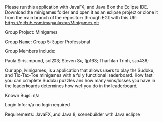 Please run this application with JavaFX, and Java 8 on the Eclipse IDE. Download the minigames folder and open it as an eclipse project or clone it from the main branch of the repository through EGIt with this URl: https://github.com/mvpaulastar/Minigames.git

Group Project: Minigames

Group Name: Group 5: Super Professional 

Group Members include:

Paula Sirisumpund, sol203;
Steven Su, fjp163;
Thanhlan Trinh, sao436;


Our app, Minigames, is a application that allows users to play the Sudoku, and Tic-Tac-Toe minigames with a fully functional leaderboard. How fast you can complete Sudoku puzzles
and how many wins/losses you have in the leaderboards determines how well you do in the leaderboard.

Known Bugs: n/a

Login Info: n/a no login required

Requirements: JavaFX, and Java 8, scenebuilder with Java eclipse
